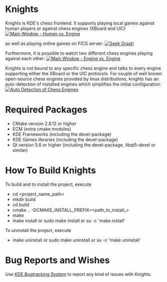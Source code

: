 # Knights

Knights is KDE's chess frontend. It supports playing local games against human players or against chess engines (XBoard and UIC)
[![](https://cdn.kde.org/screenshots/knights/knights_main.png "Main Window - Human vs. Engine")](https://cdn.kde.org/screenshots/knights/knights_main.png)

as well as playing online games on FICS server:
[![](https://cdn.kde.org/screenshots/knights/knights_seek_graph.png "Seek Graph")](https://cdn.kde.org/screenshots/knights/knights_seek_graph.png)

Furthermore, it is possible to watch two different chess engines playing against each other:
[![](https://cdn.kde.org/screenshots/knights/knights_main_2.png "Main Window - Engine vs. Engine")](https://cdn.kde.org/screenshots/knights/knights_main_2.png)

Knights is not bound to any specific chess engine and talks to every engine supporting either the XBoard or the UIC protocols. For couple of well known open-source chess engines provided by linux distributions, knights has an auto-detection of installed engines which simplifies the initial configuration:
[![](https://cdn.kde.org/screenshots/knights/knights_auto_detect_engines.png "Auto Detection of Chess Engines")](https://cdn.kde.org/screenshots/knights/knights_auto_detect_engines.png)


# Required Packages

* CMake version 2.8.12 or higher
* ECM (extra cmake modules)
* KDE Frameworks (including the devel-package)
* KDE Games libraries (including the devel-package)
* Qt version 5.6 or higher (including the devel-package, libqt5-devel or similar)


# How To Build Knights

To build and to install the project, execute

* cd <project_name_path>
* mkdir build
* cd build
* cmake .. -DCMAKE_INSTALL_PREFIX=<path_to_install_>
* make
* make install or sudo make install or su -c 'make install'

To uninstall the project, execute
* make uninstall or sudo make uninstall or su -c 'make uninstall'


# Bug Reports and Wishes
Use [KDE Bugtracking System](https://bugs.kde.org/) to report any kind of issues with Knights.
